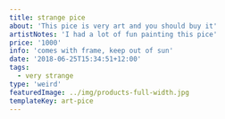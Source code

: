 ```yaml
---
title: strange pice
about: 'This pice is very art and you should buy it'
artistNotes: 'I had a lot of fun painting this pice'
price: '1000'
info: 'comes with frame, keep out of sun'
date: '2018-06-25T15:34:51+12:00'
tags:
  - very strange 
type: 'weird'
featuredImage: ../img/products-full-width.jpg
templateKey: art-pice
---
```

